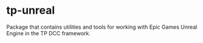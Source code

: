 # tp-unreal

Package that contains utilities and tools for working with Epic Games Unreal Engine in the TP DCC framework.
